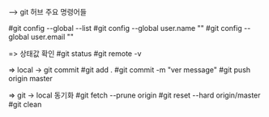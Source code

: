 --> git 허브 주요 명령어들

#git config --global --list
#git config --global user.name ""
#git config --global user.email ""

=> 상태값 확인
#git status 
#git remote -v

=> local -> git commit
#git add .
#git commit -m "ver message"
#git push origin master

=> git -> local 동기화
#git fetch --prune origin 
#git reset --hard origin/master 
#git clean
